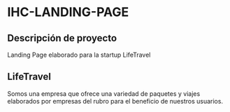 # IHC-LANDING-PAGE

## Descripción de proyecto

Landing Page elaborado para la startup LifeTravel

## LifeTravel

Somos una empresa que ofrece una variedad de paquetes y viajes elaborados por empresas del rubro para el beneficio de nuestros usuarios.
